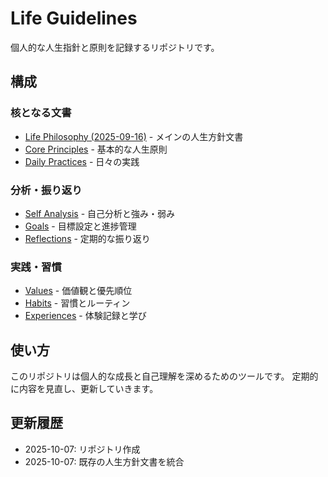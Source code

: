 # Life Guidelines

個人的な人生指針と原則を記録するリポジトリです。

## 構成

### 核となる文書
- [Life Philosophy (2025-09-16)](./life-philosophy-20250916.md) - メインの人生方針文書
- [Core Principles](./core-principles.md) - 基本的な人生原則
- [Daily Practices](./daily-practices.md) - 日々の実践

### 分析・振り返り
- [Self Analysis](./self-analysis/) - 自己分析と強み・弱み
- [Goals](./goals/) - 目標設定と進捗管理
- [Reflections](./reflections/) - 定期的な振り返り

### 実践・習慣
- [Values](./values/) - 価値観と優先順位
- [Habits](./habits/) - 習慣とルーティン
- [Experiences](./experiences/) - 体験記録と学び

## 使い方

このリポジトリは個人的な成長と自己理解を深めるためのツールです。
定期的に内容を見直し、更新していきます。

## 更新履歴

- 2025-10-07: リポジトリ作成
- 2025-10-07: 既存の人生方針文書を統合